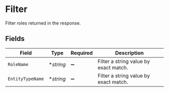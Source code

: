 # Filter

Filter roles returned in the response.


## Fields

| Field                                 | Type                                  | Required                              | Description                           |
| ------------------------------------- | ------------------------------------- | ------------------------------------- | ------------------------------------- |
| `RoleName`                            | **string*                             | :heavy_minus_sign:                    | Filter a string value by exact match. |
| `EntityTypeName`                      | **string*                             | :heavy_minus_sign:                    | Filter a string value by exact match. |